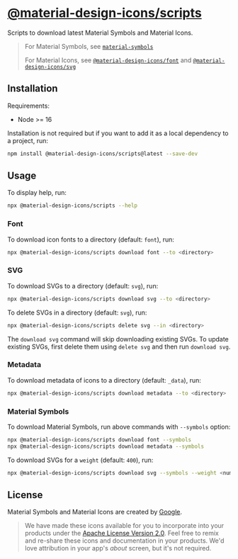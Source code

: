 # [@material-design-icons/scripts](https://github.com/marella/material-design-icons/tree/main/scripts)

Scripts to download latest Material Symbols and Material Icons.

> For Material Symbols, see [`material-symbols`](https://www.npmjs.com/package/material-symbols)
>
> For Material Icons, see [`@material-design-icons/font`](https://www.npmjs.com/package/@material-design-icons/font) and [`@material-design-icons/svg`](https://www.npmjs.com/package/@material-design-icons/svg)

## Installation

Requirements:

- Node >= 16

Installation is not required but if you want to add it as a local dependency to a project, run:

```sh
npm install @material-design-icons/scripts@latest --save-dev
```

## Usage

To display help, run:

```sh
npx @material-design-icons/scripts --help
```

### Font

To download icon fonts to a directory (default: `font`), run:

```sh
npx @material-design-icons/scripts download font --to <directory>
```

### SVG

To download SVGs to a directory (default: `svg`), run:

```sh
npx @material-design-icons/scripts download svg --to <directory>
```

To delete SVGs in a directory (default: `svg`), run:

```sh
npx @material-design-icons/scripts delete svg --in <directory>
```

The `download svg` command will skip downloading existing SVGs. To update existing SVGs, first delete them using `delete svg` and then run `download svg`.

### Metadata

To download metadata of icons to a directory (default: `_data`), run:

```sh
npx @material-design-icons/scripts download metadata --to <directory>
```

### Material Symbols

To download Material Symbols, run above commands with `--symbols` option:

```sh
npx @material-design-icons/scripts download font --symbols
npx @material-design-icons/scripts download metadata --symbols
```

To download SVGs for a `weight` (default: `400`), run:

```sh
npx @material-design-icons/scripts download svg --symbols --weight <number>
```

## License

Material Symbols and Material Icons are created by [Google](https://github.com/google/material-design-icons#license).

> We have made these icons available for you to incorporate into your products under the [Apache License Version 2.0][license]. Feel free to remix and re-share these icons and documentation in your products.
We'd love attribution in your app's *about* screen, but it's not required.

[license]: https://github.com/marella/material-design-icons/blob/main/scripts/LICENSE
